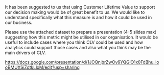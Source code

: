 It has been suggested to us that using Customer Lifetime Value to support our decision making would be of great benefit to us. We would like to understand specifically what this measure is and how it could be used in our business.

Please use the attached dataset to prepare a presentation (4-5 slides max) suggesting how this metric might be utilised in our organisation. It would be useful to include cases where you think CLV could be used and how analytics could support those cases and also what you think may be the main drivers of CLV.

https://docs.google.com/presentation/d/1JOQnjbrZwOv6YQGlO1x0FdBhu_iooBMUXSiZdtkLlxM/edit?usp=sharing